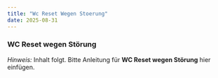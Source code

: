 ```yaml
---
title: "Wc Reset Wegen Stoerung"
date: 2025-08-31
---
```


### WC Reset wegen Störung

*Hinweis:* Inhalt folgt. Bitte Anleitung für **WC Reset wegen Störung** hier einfügen.
